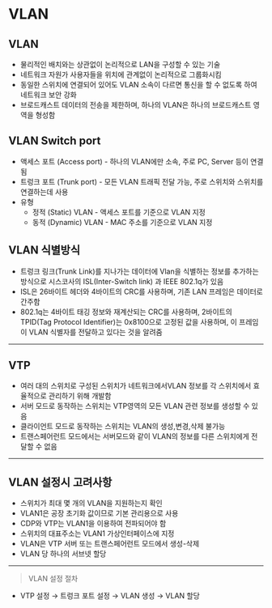 # VLAN

## VLAN

- 물리적인 배치와는 상관없이 논리적으로 LAN을 구성할 수 있는 기술
- 네트워크 자원가 사용자들을 위치에 관계없이 논리적으로 그룹화시킴
- 동일한 스위치에 연결되어 있어도 VLAN 소속이 다르면 통신을 할 수 없도록 하여 네트워크 보안 강화
- 브로드캐스트 데이터의 전송을 제한하며, 하나의 VLAN은 하나의 브로드캐스트 영역을 형성함

## VLAN Switch port

- 액세스 포트 (Access port) - 하나의 VLAN에만 소속, 주로 PC, Server 등이 연결됨
- 트렁크 포트 (Trunk port) - 모든 VLAN 트래픽 전달 가능, 주로 스위치와 스위치를 연결하는데 사용
- 유형
    - 정적 (Static) VLAN - 액세스 포트를 기준으로 VLAN 지정
    - 동적 (Dynamic) VLAN - MAC 주소를 기준으로 VLAN 지정

## VLAN 식별방식

- 트렁크 링크(Trunk Link)를 지나가는 데이터에 Vlan을 식별하는 정보를 추가하는 방식으로 시스코사의 ISL(Inter-Switch link) 과 IEEE 802.1q가 있음
- ISL은 26바이트 헤더와 4바이트의 CRC를 사용하며, 기존 LAN 프레임은 데이터로 간주함
- 802.1q는 4바이트 태깅 정보와 재계산되는 CRC를 사용하며, 2바이트의 TPID(Tag Protocol Identifier)는 0x8100으로 고정된 값을 사용하며, 이 프레임이 VLAN 식별자를 전달하고 있다는 것을 알려줌

---

## VTP

- 여러 대의 스위치로 구성된 스위치가 네트워크에서VLAN 정보를 각 스위치에서 효율적으로 관리하기 위해 개발함
- 서버 모드로 동작하는 스위치는 VTP영역의 모든 VLAN 관련 정보를 생성할 수 있음
- 클라이언트 모드로 동작하는 스위치는 VLAN의 생성,변경,삭제 불가능
- 트랜스페어런트 모드에서는 서버모드와 같이 VLAN의 정보를 다른 스위치에게 전달할 수 없음

---

## VLAN 설정시 고려사항

- 스위치가 최대 몇 개의 VLAN을 지원하는지 확인
- VLAN1은 공장 초기화 값이므로 기본 관리용으로 사용
- CDP와 VTP는 VLAN1을 이용하여 전파되어야 함
- 스위치의 대표주소는 VLAN1 가상인터페이스에 지정
- VLAN은 VTP 서버 또는 트랜스페어런트 모드에서 생성-삭제
- VLAN 당 하나의 서브넷 할당

---

> VLAN 설정 절차
> 
- VTP 설정 → 트렁크 포트 설정 → VLAN 생성 → VLAN 할당